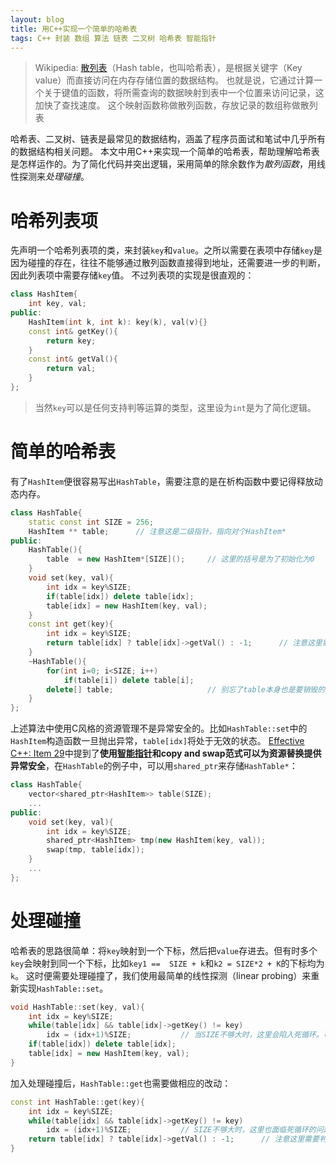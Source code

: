 ```yaml
---
layout: blog
title: 用C++实现一个简单的哈希表
tags: C++ 封装 数组 算法 链表 二叉树 哈希表 智能指针
---
```


> Wikipedia: [散列表][hashtable]（Hash table，也叫哈希表），是根据关键字（Key value）而直接访问在内存存储位置的数据结构。
> 也就是说，它通过计算一个关于键值的函数，将所需查询的数据映射到表中一个位置来访问记录，这加快了查找速度。
> 这个映射函数称做散列函数，存放记录的数组称做散列表

哈希表、二叉树、链表是最常见的数据结构，涵盖了程序员面试和笔试中几乎所有的数据结构相关问题。
本文中用C++来实现一个简单的哈希表，帮助理解哈希表是怎样运作的。为了简化代码并突出逻辑，采用简单的除余数作为*散列函数*，用线性探测来*处理碰撞*。

<!--more-->

# 哈希列表项

先声明一个哈希列表项的类，来封装`key`和`value`。之所以需要在表项中存储`key`是因为碰撞的存在，往往不能够通过散列函数直接得到地址，还需要进一步的判断，因此列表项中需要存储`key`值。
不过列表项的实现是很直观的：

```cpp
class HashItem{
    int key, val;
public:
    HashItem(int k, int k): key(k), val(v){}
    const int& getKey(){
        return key;
    }
    const int& getVal(){
        return val;
    }
};
```

> 当然`key`可以是任何支持判等运算的类型，这里设为`int`是为了简化逻辑。

# 简单的哈希表

有了`HashItem`便很容易写出`HashTable`，需要注意的是在析构函数中要记得释放动态内存。

```cpp
class HashTable{
    static const int SIZE = 256;
    HashItem ** table;      // 注意这是二级指针，指向对个HashItem*
public:
    HashTable(){
        table  = new HashItem*[SIZE]();     // 这里的括号是为了初始化为0
    }
    void set(key, val){
        int idx = key%SIZE;
        if(table[idx]) delete table[idx];
        table[idx] = new HashItem(key, val);
    }
    const int get(key){
        int idx = key%SIZE;
        return table[idx] ? table[idx]->getVal() : -1;      // 注意这里需要判断key不存在的情况
    }
    ~HashTable(){
        for(int i=0; i<SIZE; i++)
            if(table[i]) delete table[i];
        delete[] table;                     // 别忘了table本身也是要销毁的
    }
};
```

上述算法中使用C风格的资源管理不是异常安全的。比如`HashTable::set`中的`HashItem`构造函数一旦抛出异常，`table[idx]`将处于无效的状态。
[Effective C++: Item 29][item29]中提到了**使用[智能指针][item13]和copy and swap范式可以为资源替换提供异常安全**，在`HashTable`的例子中，可以用`shared_ptr`来存储`HashTable*`：

```cpp
class HashTable{
    vector<shared_ptr<HashItem>> table(SIZE);
    ...
public:
    void set(key, val){
        int idx = key%SIZE;
        shared_ptr<HashItem> tmp(new HashItem(key, val));
        swap(tmp, table[idx]);
    }
    ...
};
```

# 处理碰撞

哈希表的思路很简单：将`key`映射到一个下标，然后把`value`存进去。但有时多个`key`会映射到同一个下标，比如`key1 ==  SIZE + k`和`k2 = SIZE*2 + K`的下标均为`k`。
这时便需要处理碰撞了，我们使用最简单的线性探测（linear probing）来重新实现`HashTable::set`。

```cpp
void HashTable::set(key, val){
    int idx = key%SIZE;
    while(table[idx] && table[idx]->getKey() != key)
        idx = (idx+1)%SIZE;           // 当SIZE不够大时，这里会陷入死循环。可以检测一下。
    if(table[idx]) delete table[idx];
    table[idx] = new HashItem(key, val);
}
```

加入处理碰撞后，`HashTable::get`也需要做相应的改动：

```cpp
const int HashTable::get(key){
    int idx = key%SIZE;
    while(table[idx] && table[idx]->getKey() != key)
        idx = (idx+1)%SIZE;           // SIZE不够大时，这里也面临死循环的问题
    return table[idx] ? table[idx]->getVal() : -1;      // 注意这里需要判断key不存在的情况
}
```

[hashtable]: https://zh.wikipedia.org/wiki/%E5%93%88%E5%B8%8C%E8%A1%A8
[item13]: /2015/08/02/effective-cpp-13.html
[item29]: /2015/08/27/effective-cpp-29.html
